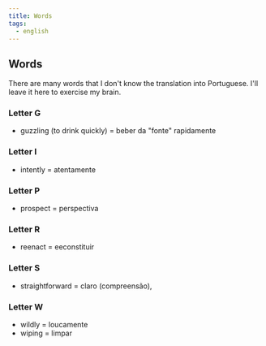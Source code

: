 ```yaml
---
title: Words
tags:
  - english
---
```

## Words

There are many words that I don't know the translation into Portuguese. I'll leave it here to exercise my brain.

### Letter G

- guzzling (to drink quickly) = beber da "fonte" rapidamente
### Letter I

- intently = atentamente

### Letter P

- prospect = perspectiva

### Letter R

- reenact = eeconstituir

### Letter S

- straightforward = claro (compreensão),
### Letter W

- wildly = loucamente
- wiping = limpar